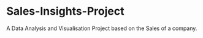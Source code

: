 # Sales-Insights-Project
A Data Analysis and Visualisation Project based on the Sales of a company.
